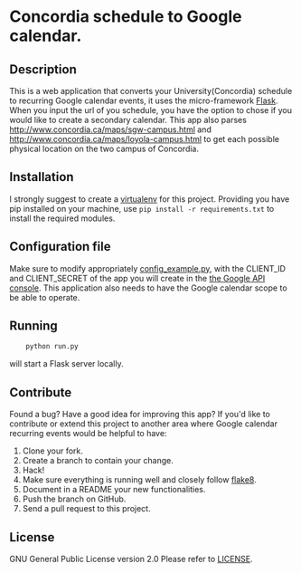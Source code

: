 # Concordia schedule to Google calendar.

## Description

This is a web application that converts your University(Concordia) schedule to recurring Google calendar events, it uses the micro-framework [Flask][fl].
When you input the url of you schedule, you have the option to chose if you would like to create a secondary calendar.
This app also parses <http://www.concordia.ca/maps/sgw-campus.html> and <http://www.concordia.ca/maps/loyola-campus.html> to get each possible physical location on the two campus of Concordia.

## Installation

I strongly suggest to create a [virtualenv][ve] for this project.
Providing you have pip installed on your machine,
use `pip install -r requirements.txt` to install the required modules.

## Configuration file

Make sure to modify appropriately [config_example.py][conf], with the CLIENT_ID and CLIENT_SECRET of the app you will create in the [the Google API console][gapi]. This application also needs to have the Google calendar scope to be able to operate.


## Running

```bash
    python run.py
```
will start a Flask server locally.

## Contribute

Found a bug? Have a good idea for improving this app?
If you'd like to contribute or extend this project to another area where Google calendar recurring events would be helpful to have:

1. Clone your fork.
1. Create a branch to contain your change.
1. Hack!
1. Make sure everything is running well and closely follow [flake8][f8].
1. Document in a README your new functionalities.
1. Push the branch on GitHub.
1. Send a pull request to this project.

## License

GNU General Public License version 2.0
Please refer to [LICENSE](/LICENSE/).

[gapi]: https://developers.google.com/console/
[ve]: http://www.virtualenv.org/en/latest/virtualenv.html#installation
[fl]: http://flask.pocoo.org/docs/
[conf]: https://github.com/samuelmasuy/Concordia-Schedule-to-Gcal/blob/master/config_example.py
[f8]: https://pypi.python.org/pypi/flake8